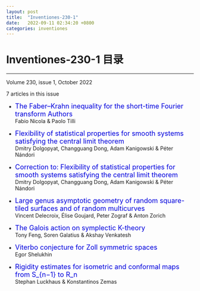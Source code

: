 ```yaml
---
layout: post
title:  "Inventiones-230-1"
date:   2022-09-11 02:34:20 +0800
categories: inventiones
---
```


# Inventiones-230-1 目录
------

Volume 230, issue 1, October 2022

7 articles in this issue
 

- <font color="#0000dd" size="4">The Faber–Krahn inequality for the short-time Fourier transform
Authors</font>    
    Fabio Nicola & Paolo Tilli 

- <font color="#0000dd" size="4">Flexibility of statistical properties for smooth systems satisfying the central limit theorem</font>    
    Dmitry Dolgopyat, Changguang Dong, Adam Kanigowski & Péter Nándori 

- <font color="#0000dd" size="4">Correction to: Flexibility of statistical properties for smooth systems satisfying the central limit theorem</font>    
    Dmitry Dolgopyat, Changguang Dong, Adam Kanigowski & Péter Nándori 

- <font color="#0000dd" size="4">Large genus asymptotic geometry of random square-tiled surfaces and of random multicurves</font>    
    Vincent Delecroix, Élise Goujard, Peter Zograf & Anton Zorich 

- <font color="#0000dd" size="4">The Galois action on symplectic K-theory</font>    
    Tony Feng, Soren Galatius & Akshay Venkatesh 

- <font color="#0000dd" size="4">Viterbo conjecture for Zoll symmetric spaces</font>    
    Egor Shelukhin 

- <font color="#0000dd" size="4">Rigidity estimates for isometric and conformal maps from S_{n−1} to R_n</font>    
    Stephan Luckhaus & Konstantinos Zemas 
